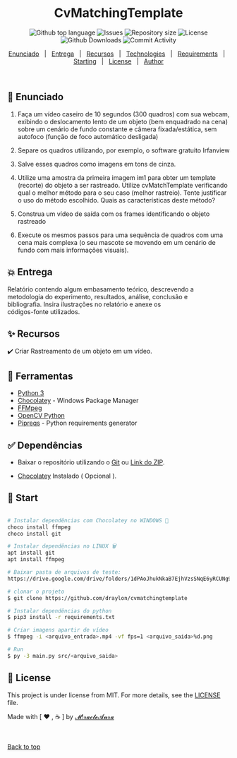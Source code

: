 <h1 id="top" align="center">CvMatchingTemplate</h1>

<p align="center">
  <img alt="Github top language" src="https://img.shields.io/github/languages/top/draylon/cvmatchingtemplate?color=56BEB8">

  <img alt="Issues" src="https://img.shields.io/github/issues/Draylon/cvMatchingTemplate">

  <img alt="Repository size" src="https://img.shields.io/github/repo-size/draylon/cvmatchingtemplate?color=56BEB8">

  <img alt="License" src="https://img.shields.io/github/license/draylon/cvmatchingtemplate?color=56BEB8">

  <br>

  <img alt="Github Downloads" src="https://img.shields.io/github/downloads/draylon/cvmatchingtemplate/latest/total">

  <img alt="Commit Activity" src="https://img.shields.io/github/commit-activity/w/draylon/cvmatchingtemplate">

  

  <!-- <img alt="Github issues" src="https://img.shields.io/github/issues/draylon/cvmatchingtemplate?color=56BEB8" /> -->

  <!-- <img alt="Github forks" src="https://img.shields.io/github/forks/draylon/cvmatchingtemplate?color=56BEB8" /> -->

  <!-- <img alt="Github stars" src="https://img.shields.io/github/stars/draylon/cvmatchingtemplate?color=56BEB8" /> -->
</p>

<!-- Status -->

<!-- <h4 align="center"> 
	🚧  CvMatchingTemplate 🚀 Under construction...  🚧
</h4> 

<hr> -->

<p align="center">
  <a href="#dart-enunciado">Enunciado</a> &#xa0; | &#xa0; 
  <a href="#boom-entrega">Entrega</a> &#xa0; | &#xa0; 
  <a href="#sparkles-recursos">Recursos</a> &#xa0; | &#xa0;
  <a href="#rocket-technologies">Technologies</a> &#xa0; | &#xa0;
  <a href="#white_check_mark-requirements">Requirements</a> &#xa0; | &#xa0;
  <a href="#checkered_flag-starting">Starting</a> &#xa0; | &#xa0;
  <a href="#memo-license">License</a> &#xa0; | &#xa0;
  <a href="https://github.com/draylon" target="_blank">Author</a>
</p>

<br>

## :dart: Enunciado ##

  1) Faça um vídeo caseiro de 10 segundos (300 quadros) com sua webcam, exibindo o deslocamento lento de um objeto (bem enquadrado na cena) sobre um cenário de fundo constante e câmera fixada/estática, sem autofoco (função de foco automático desligada)

  2) Separe os quadros utilizando, por exemplo, o software gratuito Irfanview

  3) Salve esses quadros como imagens em tons de cinza.

  4) Utilize uma amostra da primeira imagem im1 para obter um template (recorte) do objeto a ser rastreado. Utilize cvMatchTemplate verificando qual o melhor método para o seu caso (melhor rastreio). Tente justificar o uso do método escolhido. Quais as características deste método?

  5) Construa um vídeo de saída com os frames identificando o objeto rastreado

  6) Execute os mesmos passos para uma sequência de quadros com uma cena mais complexa (o seu mascote se movendo em um cenário de fundo com mais informações visuais).


## :boom: Entrega ##

Relatório contendo algum embasamento teórico, descrevendo a\
metodologia do experimento, resultados, análise, conclusão e\
bibliografia. Insira ilustrações no relatório e anexe os \
códigos-fonte utilizados.

## :sparkles: Recursos ##

:heavy_check_mark: Criar Rastreamento de um objeto em um vídeo.

## :rocket: Ferramentas ##

- [Python 3](https://python.org/)
- [Chocolatey](https://https://chocolatey.org/) - Windows Package Manager
- [FFMpeg](https://www.ffmpeg.org/)
- [OpenCV Python](https://pypi.org/project/opencv-python/)
- [Pipreqs](https://pypi.org/project/pipreqs/) - Python requirements generator

## :white_check_mark: Dependências ##

 - Baixar o repositório utilizando o [Git](https://git-scm.com) ou [Link do ZIP](https://github.com/Draylon/cvMatchingTemplate/archive/refs/heads/master.zip).

 - [Chocolatey](https://https://chocolatey.org/) Instalado ( Opcional ).


## :checkered_flag: Start ##

```bash

# Instalar dependências com Chocolatey no WINDOWS 💖
choco install ffmpeg
choco install git

# Instalar dependências no LINUX 🗑
apt install git
apt install ffmpeg

# Baixar pasta de arquivos de teste:
https://drive.google.com/drive/folders/1dPAoJhukNkaB7EjhVzsSNqE6yRCUNg91?usp=sharing

# clonar o projeto
$ git clone https://github.com/draylon/cvmatchingtemplate

# Instalar dependências do python
$ pip3 install -r requirements.txt

# Criar imagens apartir de vídeo
$ ffmpeg -i <arquivo_entrada>.mp4 -vf fps=1 <arquivo_saida>%d.png

# Run
$ py -3 main.py src/<arquivo_saida>

```

## :memo: License ##

This project is under license from MIT. For more details, see the [LICENSE](LICENSE.md) file.


Made with [ :heart: , :coffee: ] by <a href="https://github.com/draylon" target="_blank">𝓜!𝓻𝓪𝓬𝓵𝓮𝓐𝓾𝓻𝓪</a>

&#xa0;

<a href="#top">Back to top</a>
